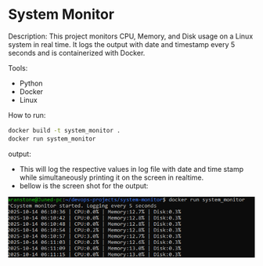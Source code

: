 # System Monitor

Description:
This project monitors CPU, Memory, and Disk usage on a Linux system in real time.
It logs the output with date and timestamp every 5 seconds and is containerized with Docker.

Tools:
- Python
- Docker
- Linux

How to run:
```bash
docker build -t system_monitor .
docker run system_monitor
```
output:
- This will log the respective values in log file with date and time stamp while 
simultaneously printing it on the screen in realtime.
- bellow is the screen shot for the output:

![System Monitor](./system_monitor.PNG)

